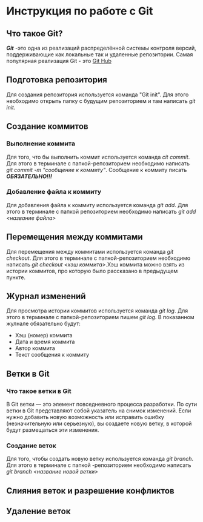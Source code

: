 # Инструкция по работе с Git

## Что такое Git?
***Git*** -это одна из реализаций распределённой системы контроля версий, поддерживающие как локальные так и удаленные репозитории. Самая популярная реализация Git - это [Git Hub](https//github.com)

## Подготовка репозитория

Для создания репозитория используется команда "Git init". Для этого необходимо открыть папку с будущим репозиторием и там написать *git init*.

## Создание коммитов 

### Выполнение коммита

Для того, что бы выполнить коммит используется команда *cit commit*. Для этого в терминале с папкой-репозиторием необходимо написать *git commit -m "сообщение к коммиту"*. Сообщение к коммиту писать ***ОБЯЗАТЕЛЬНО!!!***

### Добавление файла к коммиту
Для добавления файла к коммиту используется команда *git add*. Для этого в терминале с папкой репозиторием необходимо написать *git add <название файла>*

## Перемещения между коммитами
Для перемещения между коммитами используется команда *git checkout*. Для этого в терминале с папкой-репозиторием необходимо написать *git checkout <хэш коммита>*.Хэш коммита можно взять из истории коммитов, про которую было рассказано в предыдущем пункте. 

## Журнал изменений
Для просмотра истории коммитов используется команда *git log*. Для этого в терминале с папкой-репозиторием пишем *git log*. В показанном жулнале обязательно будут:
* Хэш (номер) коммита
* Дата и время коммита
* Автор коммита
* Текст сообщения к коммиту
 
## Ветки в Git

### Что такое ветки в Git

В Git ветки — это элемент повседневного процесса разработки. По сути ветки в Git представляют собой указатель на снимок изменений. Если нужно добавить новую возможность или исправить ошибку (незначительную или серьезную), вы создаете новую ветку, в которой будут размещаться эти изменения.

### Создание веток

Для того, чтобы создать новую ветку используется команда *git branch*. Для этого в терминале с папкой -репозиторием необходимо написать *git branch <название новой ветки>*

## Слияния веток и разрешение конфликтов

## Удаление веток